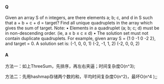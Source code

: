 #### Q

Given an array S of n integers, are there elements a; b; c, and d in S such that a + b + c + d = target?
Find all unique quadruplets in the array which gives the sum of target.
Note:
• Elements in a quadruplet (a; b; c; d) must be in non-descending order. (ie, a ≤ b ≤ c ≤ d)
• The solution set must not contain duplicate quadruplets.
For example, given array S = {1 0 -1 0 -2 2}, and target = 0.
A solution set is:
(-1, 0, 0, 1)
(-2, -1, 1, 2)
(-2, 0, 0, 2) 

#### A

方法一：如上ThreeSum，先排序，再左右夹逼；时间复杂度O(n^3);

方法二：先用hashmap存储两个数的和，平均时间复杂度O(n^2)，最坏O(n^4	);;

